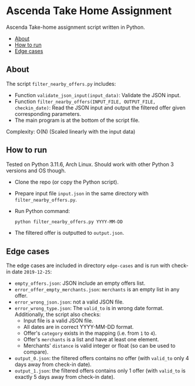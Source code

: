 # Ascenda Take Home Assignment

Ascenda Take-home assignment script written in Python.

-   [About](#about)
-   [How to run](#how-to-run)
-   [Edge cases](#edge-cases)

<a name="about"/>

## About

The script `filter_nearby_offers.py` includes:

-   Function `validate_json_input(input_data)`: Validate the JSON input.
-   Function `filter_nearby_offers(INPUT_FILE, OUTPUT_FILE, checkin_date)`: Read
    the JSON input and output the filtered offer given corresponding parameters.
-   The main program is at the bottom of the script file.

Complexity: O(N) (Scaled linearly with the input data)

<a name="how-to-run"/>

## How to run

Tested on Python 3.11.6, Arch Linux. Should work with other Python 3 versions and OS though.

- Clone the repo (or copy the Python script).
- Prepare input file `input.json` in the same directory with `filter_nearby_offers.py`.
- Run Python command:

    ```bash
    python filter_nearby_offers.py YYYY-MM-DD
    ```
- The filtered offer is outputted to `output.json`.

<a name="edge-cases"/>

## Edge cases

The edge cases are included in directory `edge-cases` and is run with check-in date `2019-12-25`:

- `empty_offers.json`: JSON include an empty offers list.
- `error_offer_empty_merchants.json`: `merchants` is an empty list in any offer.
- `error_wrong_json.json`: not a valid JSON file.
- `error_wrong_type.json`: The `valid_to` is in wrong date format. Additionally, the script also checks:
    - Input file is a valid JSON file.
    - All dates are in correct YYYY-MM-DD format.
    - Offer's `category` exists in the mapping (i.e. from `1` to `4`).
    - Offer's `merchants` is a list and have at least one element.
    - Merchants' `distance` is valid integer or float (so can be used to compare).
- `output_0.json`: the filtered offers contains no offer (with `valid_to` only 4 days away from check-in date).
- `output_1.json`: the filtered offers contains only 1 offer (with `valid_to` is exactly 5 days away from check-in date).
